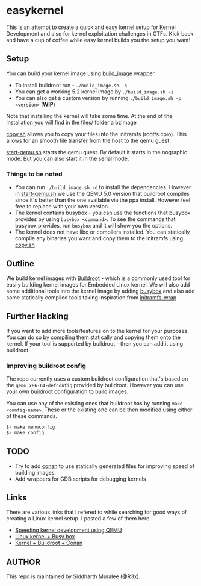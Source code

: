 # easykernel

This is an attempt to create a quick and easy kernel setup for Kernel Development and also for kernel exploitation challenges in CTFs.
Kick back and have a cup of coffee while easy kernel builds you the setup you want!

## Setup

You can build your kernel image using [build_image](build_image.sh/) wrapper.

- To install buildroot run - `./build_image.sh -s` 
- You can get a working 5.2 kernel image by `./build_image.sh -i`  
- You can also get a custom version by running `./build_image.sh -p <version>` (**WIP**)

Note that installing the kernel will take some time. At the end of the installation you will find in the [files/](files/) folder a bzImage 

[copy.sh](copy.sh/) allows you to copy your files into the initramfs (rootfs.cpio). This allows for an smooth file transfer from the host to the qemu guest.

[start-qemu.sh](start-qemu.sh) starts the qemu guest. By default it starts in the nographic mode. But you can also start it in the serial mode.

### Things to be noted 

- You can run `./build_image.sh -d` to install the dependencies. However in [start-qemu.sh](start-qemu.sh) we use the QEMU 5.0 version that buildroot compiles since it's better than the one available via the ppa install. However feel free to replace with your own version.
- The kernel contains busybox - you can use the functions that busybox provides by using `busybox <command>`. To see the commands that busybox provides, run `busybox` and it will show you the options.
- The kernel does not have libc or compilers installed. You can statically compile any binaries you want and copy them to the initramfs using [copy.sh](./copy.sh)

## Outline

We build kernel images with [Buildroot](https://buildroot.org/) - which is a commonly used tool for easily building kernel images for Embedded Linux kernel. We will also add some additional tools into the kernel image by adding [busybox](https://busybox.net/) and also add some statically compiled tools taking inspiration from [initramfs-wrap](https://github.com/mephi42/initramfs-wrap)

## Further Hacking

If you want to add more tools/features on to the kernel for your purposes. You can do so by compiling them statically and copying them onto the kernel. If your tool is supported by buildroot - then you can add it using buildroot.

### Improving buildroot config

The repo currently uses a custom buildroot configuration that's based on the `qemu_x86-64-defconfig` provided by buildroot. However you can use your own buildroot configuration to build images.

You can use any of the existing ones that buildroot has by running `make <config-name>`. These or the existing one can be then modified using either of these commands. 
```sh
$> make menuconfig
$> make config
```

## TODO

- Try to add [conan](https://conan.io/) to use statically generated files for improving speed of building images.
- Add wrappers for GDB scripts for debugging kernels

## Links

There are various links that I refered to while searching for good ways of creating a Linux kernel setup. I posted a few of them here. 

- [Speeding kernel development using QEMU](https://lwn.net/Articles/660404/)
- [Linux kernel + Busy box](https://www.zachpfeffer.com/single-post/Build-the-Linux-kernel-and-Busybox-and-run-on-QEMU)
- [Kernel + Buildroot + Conan](https://blog.conan.io/2019/08/27/Creating-small-Linux-images-with-Buildroot.html)


## AUTHOR

This repo is maintained by Siddharth Muralee (@R3x). 